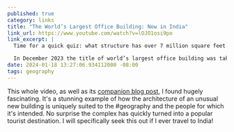 ```yaml
---
published: true
category: links
title: "The World’s Largest Office Building: Now in India"
link_url: https://www.youtube.com/watch?v=lOJO1osi9po
link_excerpt: |
  Time for a quick quiz: what structure has over 7 million square feet of office space, houses nearly 70,000 workers and ranks as the largest office building in the world. If you guessed The Pentagon, then…you’re wrong.

  In December 2023 the title of world’s largest office building was taken from the Potomac polygon and handed to a gigantic new development in the Indian city of Surat. The outsized office comprises thousands of offices, 10,000 square metres of restaurants and cafes, parking for 5,000 cars and 10,000 motorbikes, 131 elevators, nine courtyard gardens, retail outlets and conference halls, all across a 35 acre, high security compound.
date: 2024-01-18 13:27:06.934112000 -08:00
tags: geography
---
```


This whole video, as well as its [companion blog post](https://www.theb1m.com/video/surat-worlds-biggest-office-building), I found hugely fascinating. It's a stunning example of how the architecture of an unusual new building is uniquely suited to the #geography and the people for which it's intended. No surprise the complex has quickly turned into a popular tourist destination. I will specifically seek this out if I ever travel to India!

